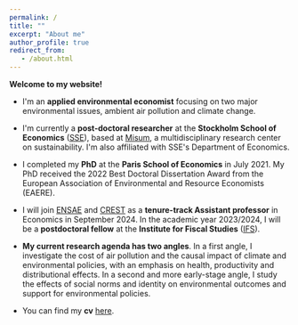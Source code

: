 ```yaml
---
permalink: /
title: ""
excerpt: "About me"
author_profile: true
redirect_from: 
   - /about.html
---
```


__Welcome to my website!__


* I'm an __applied environmental economist__ focusing on two major environmental issues, ambient air pollution and climate change.
 
* I'm currently a __post-doctoral researcher__ at the __Stockholm School of Economics__ (<a href="https://www.hhs.se/en/research/departments/de/">SSE</a>), based at <a href="https://www.hhs.se/en/research/institutes/misum-startpage/">Misum</a>, a multidisciplinary research center on sustainability. I'm also affiliated with SSE's Department of Economics. 

* I completed my __PhD__ at the __Paris School of Economics__ in July 2021. My PhD received the 2022 Best Doctoral Dissertation Award from the European Association of Environmental and Resource Economists (EAERE).

* I will join <a href="https://www.ensae.fr/en">ENSAE</a> and <a href="https://crest.science/">CREST</a> as a __tenure-track Assistant professor__ in Economics in September 2024. In the academic year 2023/2024, I will be a __postdoctoral fellow__ at the __Institute for Fiscal Studies__ (<a href="https://ifs.org.uk/">IFS</a>). 
 
* __My current research agenda has two angles__. In a first angle, I investigate the cost of air pollution and the causal impact of climate and environmental policies, with an emphasis on health, productivity and distributional effects. In a second and more early-stage angle, I study the effects of social norms and identity on environmental outcomes and support for environmental policies.

* You can find my __cv__ <a href="http://marionleroutier.github.io/files/Leroutier_cv_EN.pdf">here</a>.

